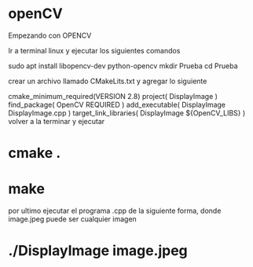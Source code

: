 # openCV
Empezando con OPENCV


Ir a terminal linux y ejecutar los siguientes comandos

sudo apt install libopencv-dev python-opencv
mkdir Prueba
cd Prueba

crear un archivo llamado CMakeLits.txt y agregar lo siguiente

cmake_minimum_required(VERSION 2.8)
project( DisplayImage )
find_package( OpenCV REQUIRED )
add_executable( DisplayImage DisplayImage.cpp )
target_link_libraries( DisplayImage ${OpenCV_LIBS} )
volver a la terminar y ejecutar 
# cmake .
# make

por ultimo ejecutar el programa .cpp de la siguiente forma, donde image.jpeg puede ser cualquier imagen

# ./DisplayImage image.jpeg 
